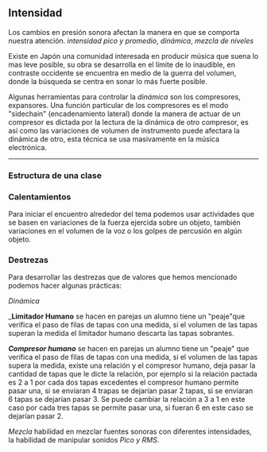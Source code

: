 ## Intensidad

Los cambios en presión sonora afectan la manera en que se comporta nuestra atención.
*intensidad pico y promedio*, *dinámica*, *mezcla de niveles*

Existe en Japón una comunidad interesada en producir música que suena lo mas leve posible, su obra se desarrolla en el límite de lo inaudible, en contraste occidente se encuentra en medio de la guerra del volumen, donde la búsqueda se centra en sonar lo más fuerte posible.


Algunas herramientas para controlar la *dinámica* son los compresores, expansores.
Una función particular de los compresores es el modo "sidechain" (encadenamiento lateral) donde la manera de actuar de un compresor es dictada por la lectura de la dinámica de otro compresor, es así como las variaciones de volumen de instrumento puede afectara la dinámica de otro, esta técnica se usa masivamente en la música electrónica.


---

### Estructura de una clase

### Calentamientos
Para iniciar el encuentro alrededor del tema podemos usar actividades que se basen en variaciones de la fuerza ejercida sobre un objeto, también variaciones en el volumen de la voz o los golpes de percusión en algún objeto.

### Destrezas
Para desarrollar las destrezas que de valores que hemos mencionado podemos hacer algunas prácticas:

*Dinámica*

___Limitador Humano__ se hacen en parejas un alumno tiene un "peaje"que verifica el paso de filas de tapas con una medida, si el volumen de las  tapas superan la medida el limitador humano descarta las tapas sobrantes.

___Compresor humano___ se hacen en parejas un alumno tiene un "peaje" que verifica el paso de filas de tapas con una medida, si el volumen  de las tapas supera la medida, existe una relación y el compresor humano, deja pasar la cantidad de tapas que le dicte la relación, por ejemplo si la relación pactada es  2 a 1  por cada dos tapas excedentes el compresor humano permite pasar una, si se enviaran 4 trapas se dejarían pasar 2 tapas, si se enviaran 6 tapas se dejarían pasar 3.
Se puede cambiar la relación a 3 a 1 en este caso por cada tres tapas se permite pasar una, si fueran 6 en este caso se dejarían pasar 2.

*Mezcla* habilidad en mezclar fuentes sonoras con diferentes intensidades, la habilidad de manipular sonidos
*Pico y RMS*.
